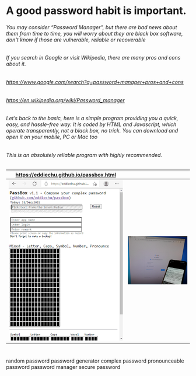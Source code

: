 # A good password habit is important.

###### You may consider “Password Manager”, but there are bad news about them from time to time, you will worry about they are black box software, don't know if those are vulnerable, reliable or recoverable
###### If you search in Google or visit Wikipedia, there are many pros and cons about it.
###### https://www.google.com/search?q=password+manager+pros+and+cons
###### https://en.wikipedia.org/wiki/Password_manager


###### Let’s back to the basic, here is a simple program providing you a quick, easy, and hassle-free way.  It is coded by HTML and Javascript, which operate transparently, not a black box, no trick.  You can download and open it on your mobile, PC or Mac too

###### This is an absolutely reliable program with highly recommended.


| https://eddiechu.github.io/passbox.html | |
|---------------|---------------|
|![alt text](https://raw.githubusercontent.com/eddiechu/passbox/main/image/screen1.gif)|![alt text](https://raw.githubusercontent.com/eddiechu/passbox/main/image/image1.png)|

#
random password
password generator
complex password
pronounceable password
password manager
secure password
